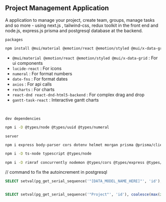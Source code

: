 ## Project Management Application

A application to manage your project, create team, groups, manage tasks and so more - using next.js , tailwind-css, redux toolkit in the front end and node.js, express.js
prisma and postgresql database at the backend.

`packages`

```bash
npm install @mui/material @emotion/react @emotion/styled @mui/x-data-grid lucide-react numeral date-fns axios recharts react-dnd react-dnd-html5-backend gantt-task-react
```

-   `@mui/material @emotion/react @emotion/styled @mui/x-data-grid` : For ui components
-   `lucide-react` : For icons
-   `numeral` : For format numbers
-   `date-fns` : For format dates
-   `axios` : For api calls
-   `recharts` : For charts
-   `react-dnd react-dnd-html5-backend` : For complex drag and drop
-   `gantt-task-react` : Interactive gantt charts

<br>

`dev dependencies`

```bash
npm i -D @types/node @types/uuid @types/numeral
```

`server`

```bash
npm i express body-parser cors dotenv helmet morgan prisma @prisma/client
```

```bash
npm i -D ts-node typescript @types/node
```

```bash
npm i -D rimraf concurrently nodemon @types/cors @types/express @types/morgan
```

// command to fix the autoincrement in postgresql

```sql
SELECT setval(pg_get_serial_sequence('"[DATA_MODEL_NAME_HERE]"', 'id'), coalesce(max(id)+1, 1), false) FROM "[DATA_MODEL_NAME_HERE]";


SELECT setval(pg_get_serial_sequence('"Project"', 'id'), coalesce(max(id)+1, 1), false) FROM "Project";
```